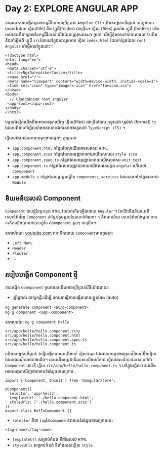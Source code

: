 # Day 2: EXPLORE ANGULAR APP
 
 តាមរយះការបង្កើតគ្រោងកម្មវិធីដោយប្រើប្រាស់ `Angular Cli` យើងសង្កេតឃើញថា នៅក្នុងនោះមានទៅដោយ ហ្វិល(file) នឹង ហ្វូដឺ(folder) ជាច្រើន។
 ហ្វិល (files) រួមទាំង ហ្វូដឺ (folders) ទាំងអស់នោះគឺជាគ្រោងនៃកម្មវិធីរបស់យើងដែលត្រូវសរសេរ។ អូខេ!! ដើម្បីកុំអោយខាតពេលវេលា! យើងនឹងចាំផ្ដើមពី ហ្វូដឺ `src`ដែលនៅក្នុងនោះរួមមាន ហ្វិល `index.html` ដែលកន្លែងដែល `root Angular` ចាំផ្ដើមនៅក្នុងនោះ។
 
 ```
 <!doctype html>
<html lang="en">
<head>
  <meta charset="utf-8">
  <title>NgxDatepickerCustom</title>
  <base href="/">
  <meta name="viewport" content="width=device-width, initial-scale=1">
  <link rel="icon" type="image/x-icon" href="favicon.ico">
</head>
<body>
   // បន្ទាត់កូដដែលជា root angular
  <app-root></app-root> 
</body>
</html>

 ```
 បន្ដទៅទៀតយើងនឹងអាចសង្កេតឃើញ ហ្វីល(files) ជាច្រើនដែល កន្ទុយជា ហ្វម៉ាត់ (format) `ts` ដែលយើងហៅហ្វីលទាំងអស់នោះជាភាសាអង់គ្លេសថា `TypeScript (TS)` ។
 
 ហ្វិលទាំងអស់នោះមានមុខងារផ្សេងៗ គ្នាដូចជា:
 - `app.component.html` កន្លែងដែលយើងអាចសរសេរ `HTML`
 - `app.component.scss` កន្លែងដែលអនុញ្ញាតអោយយើងសរសេរ `style scss`
 - `app.component.spec.ts` កន្លែងដែលអនុញ្ញាតអោយយើងសរសេរ `unit test`
 - `app.component.ts` កន្លែងដែលអនុញ្ញាតអោយយើងសរសេរកូដ `angular` ហើយថា `Commponent`
 - `app.module.s` កន្លែងដែលប្រមូលផ្ដុំនៃ `components`, `services` ដែលគេហៅកន្លែងនោះថា `Module`
 
 ## និយមន័យរបស់ Component
 
`Component` ជាបន្ដុំនៃប្លកកូដ `HTML` ដែលកកើតឡើងដោយ `Angular` ។ តែបើយើងនិយាយពីគេហទំព័រវិញ `Component` ជាផ្នែកតូចមួយនៃគេហទំព័រនោះ ។ គឺវាមានន័យ គេហទំព័រទាំងមូល អាចកកើតឡើងបានដោយបន្ដុំនៃ `Commponent` តូចៗ ជាច្រើន។

ឧទារហ៍ណ: [youtube.com](https://www.youtube.com/) វាកកើតដោយ `Component`មានដូចជា:

- `Left Menu`
- `Header`
- `Flooter`
-  ...
 
 ## របៀបបង្កើត Component ថ្មី
 
 ការបង្កើត `Commponent` មួយបានយើងអាចប្រើប្រាស់វិធីយ៉ាងងាយ:
 - ប្រើប្រាស់ ពាក្យគន្លឺះដើម្បី អោយវាធ្វើការបង្កើតដោយខ្លួនអែង (auto)
```
ng generate component <ឈ្មោះ-component>
ng g component <ឈ្មោះ-component>
```
 ឧទារហណ៍: `ng g component hello`
 ```
 src/app/hello/hello.component.scss
 src/app/hello/hello.component.html
 src/app/hello/hello.component.spec.ts
 src/app/hello/hello.component.ts
 ```
 យើងសង្កេតឃើញថា វាធ្វើបង្កើតអោយយើងនៅ ហ្វិលចំនួន ៤ដែលមានមុខងារស្រដៀងទៅនឹងហ្វិលដែលបានរៀបរាប់ខាងដើម។ តោះយើងបន្ដដំនើររបស់យើងទៅកាន់ ហ្វិលដែលចំាបាច់របស់ហៅថា `Component` នោះគឺ ហ្វិល `src/app/hello/hello.component.ts` ។ នៅក្នុងហ្វិល នេះយើងអាចសង្កេតឃេីញថាវាមានទំរង់ដូចខាងក្រោម:
```
import { Component, OnInit } from '@angular/core';

@Component({
  selector: 'app-hello',
  templateUrl: './hello.component.html',
  styleUrls: ['./hello.component.scss']
})
export class HelloComponent {}
```
- `selector` គឺថា `tag`នៃ`component`វាមានទំរង់ដូចខាងក្រោមនេះ
```
<tag-name></tag-name>
```
- `templateUrl` សម្រាប់កំនត់ ទីតាំងរបស់ `HTML`
- `styleUrls` សម្រាប់កំនត់ ទីតាំងរបស់ហ្វិល `style`
